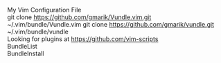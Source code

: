 My Vim Configuration File<br />
git clone https://github.com/gmarik/Vundle.vim.git ~/.vim/bundle/Vundle.vim
git clone https://github.com/gmarik/vundle.git  ~/.vim/bundle/vundle<br />
Looking for plugins at https://github.com/vim-scripts<br >
BundleList<br />
BundleInstall<br />
